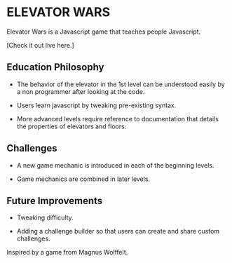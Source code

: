# ELEVATOR WARS

Elevator Wars is a Javascript game that teaches people Javascript.

[Check it out live here.]

## Education Philosophy

- The behavior of the elevator in the 1st level can be understood easily by a non programmer after looking at the code.

- Users learn javascript by tweaking pre-existing syntax.

- More advanced levels require reference to documentation that details the properties of elevators and floors.

## Challenges

- A new game mechanic is introduced in each of the beginning levels.

- Game mechanics are combined in later levels.

## Future Improvements

- Tweaking difficulty.

- Adding a challenge builder so that users can create and share custom challenges.

Inspired by a game from Magnus Wolffelt.
